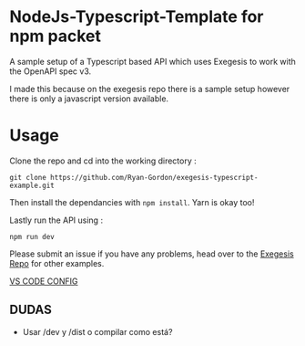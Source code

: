 # NodeJs-Typescript-Template for npm packet

A sample setup of a Typescript based API which uses Exegesis to work with the OpenAPI spec v3.

I made this because on the exegesis repo there is a sample setup however there is only a javascript version available. 

# Usage
Clone the repo and cd into the working directory :

```
git clone https://github.com/Ryan-Gordon/exegesis-typescript-example.git 

```

Then install the dependancies with `npm install`. Yarn is okay too!

Lastly run the API using :  

```
npm run dev
```

Please submit an issue if you have any problems, head over to the [Exegesis Repo](https://github.com/exegesis-js/exegesis) for other examples.


[VS CODE CONFIG](https://code.visualstudio.com/docs/typescript/typescript-compiling#_hiding-derived-javascript-files)



## DUDAS

- Usar /dev y /dist o compilar como está?

